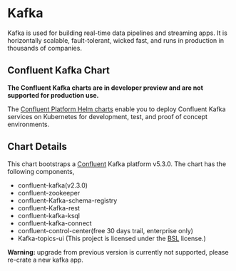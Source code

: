 # Kafka
Kafka is used for building real-time data pipelines and streaming apps. It is horizontally scalable, fault-tolerant, wicked fast, and runs in production in thousands of companies.

## Confluent Kafka Chart

**The Confluent Kafka charts are in developer preview and are not supported for production use.**

The [Confluent Platform Helm charts](https://github.com/confluentinc/cp-helm-charts) enable you to deploy Confluent Kafka services on Kubernetes for development, test, and proof of concept environments.

## Chart Details
This chart bootstraps a [Confluent](https://docs.confluent.io/current/) Kafka platform v5.3.0. The chart has the following components,
- confluent-kafka(v2.3.0)
- confluent-zookeeper
- confluent-Kafka-schema-registry
- confluent-Kafka-rest
- confluent-kafka-ksql
- confluent-kafka-connect
- confluent-control-center(free 30 days trail, enterprise only)
- Kafka-topics-ui (This project is licensed under the [BSL](http://www.landoop.com/bsl) license.)

**Warning:** upgrade from previous version is currently not supported, please re-crate a new kafka app.